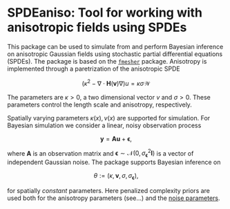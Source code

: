 # SPDEaniso: Tool for working with anisotropic fields using SPDEs
This package can be used to simulate from and perform Bayesian inference on anisotropic Gaussian fields using stochastic partial differential equations (SPDEs). The package is based on the [`fmesher`](https://github.com/inlabru-org/fmesher) package. Anisotropy is implemented through a paretrization of the anisotropic SPDE

```math
(\kappa^2-\nabla\cdot \mathbf{H}({\mathbf{v}})\nabla)u=\kappa\sigma\mathcal{W}
```

The parameters are $\kappa >0$, a two dimensional vector $v$ and $\sigma>0$. These parameters control the length scale and anisotropy, respectively.

Spatially varying parameters $\kappa(x),v(x)$ are supported for simulation. For Bayesian simulation we consider a linear, noisy observation process

```math
\mathbf{y} = \mathbf{A}\mathbf{u} + \mathbf{\epsilon},
```

where $\mathbf{A}$ is an observation matrix and $\mathbf{\epsilon}\sim\mathcal{N}(0,\sigma_{\mathbf{\epsilon}}^2\mathbf{I})$ is a vector of independent Gaussian noise. The package supports Bayesian inference on 
```math
\theta:=(\kappa, \mathbf{v}, \sigma,\sigma_{\mathbf{\epsilon}}) ,
```
for spatially _constant_ parameters. Here penalized complexity priors are used both for the anisotropy parameters (see...) and the [noise parameters](https://arxiv.org/abs/1403.4630#:~:text=Proper%20priors%20are%20defined%20to%20penalise%20the%20complexity,both%20in%20the%20univariate%20and%20the%20multivariate%20case.).

